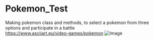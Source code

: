 # Pokemon_Test
Making pokemon class and methods, to select a pokemon from three options and participate in a battle <br>
https://www.asciiart.eu/video-games/pokemon
![Image](Snorlax.avif) <br>
